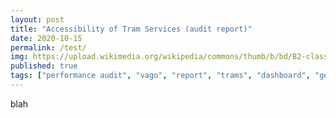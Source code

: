 ```yaml
---
layout: post
title: "Accessibility of Tram Services (audit report)"
date: 2020-10-15
permalink: /test/
img: https://upload.wikimedia.org/wikipedia/commons/thumb/b/bd/B2-class_tram_-2131_operating_Route_1_to_South_Melbourne_Beach_on_Swanston_Street_crossing_Collins_Street%2C_Melbourne.jpg/960px-B2-class_tram_-2131_operating_Route_1_to_South_Melbourne_Beach_on_Swanston_Street_crossing_Collins_Street%2C_Melbourne.jpg
published: true
tags: ["performance audit", "vago", "report", "trams", "dashboard", "geospatial" ]
---
```


blah